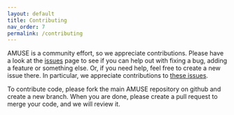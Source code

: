 ```yaml
---
layout: default
title: Contributing
nav_order: 7
permalink: /contributing
---
```

AMUSE is a community effort, so we appreciate contributions. Please have a look at the [issues](https://github.com/amusecode/amuse/issues/) page to see if you can help out with fixing a bug, adding a feature or something else. Or, if you need help, feel free to create a new issue there. In particular, we appreciate contributions to [these issues](https://github.com/amusecode/amuse/issues?q=is%3Aissue+is%3Aopen+label%3A%22help+wanted%22).

To contribute code, please fork the main AMUSE repository on github and create a new branch. When you are done, please create a pull request to merge your code, and we will review it.
